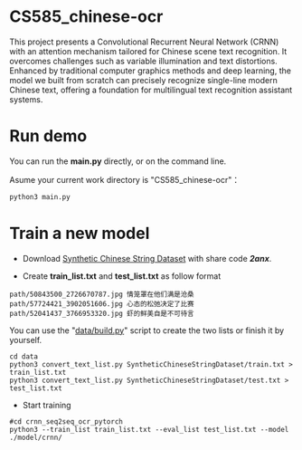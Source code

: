 # CS585_chinese-ocr
This project presents a Convolutional Recurrent Neural Network (CRNN) with an attention mechanism tailored for Chinese scene text recognition. It overcomes challenges such as variable illumination and text distortions. Enhanced by traditional computer graphics methods and deep learning, the model we built from scratch can precisely recognize single-line modern Chinese text, offering a foundation for multilingual text recognition assistant systems.

# Run demo
You can run the **main.py** directly, or on the command line.

Asume your current work directory is "CS585_chinese-ocr"：  
```bash
python3 main.py
```

# Train a new model

* Download [Synthetic Chinese String Dataset](https://pan.baidu.com/s/1bHRP2eAcU8a7ff0n-VTX_A) with share code ***2anx***.  

* Create **train_list.txt** and **test_list.txt** as follow format
```
path/50843500_2726670787.jpg 情笼罩在他们满是沧桑
path/57724421_3902051606.jpg 心态的松弛决定了比赛
path/52041437_3766953320.jpg 虾的鲜美自是不可待言
```
You can use the "[data/build.py](https://github.com/haoqi-ai/CS585_chinese-ocr/blob/main/data/build.py)" script to create the two lists or finish it by yourself.
```
cd data
python3 convert_text_list.py SyntheticChineseStringDataset/train.txt > train_list.txt
python3 convert_text_list.py SyntheticChineseStringDataset/test.txt > test_list.txt
```

* Start training
```
#cd crnn_seq2seq_ocr_pytorch
python3 --train_list train_list.txt --eval_list test_list.txt --model ./model/crnn/ 
``` 
